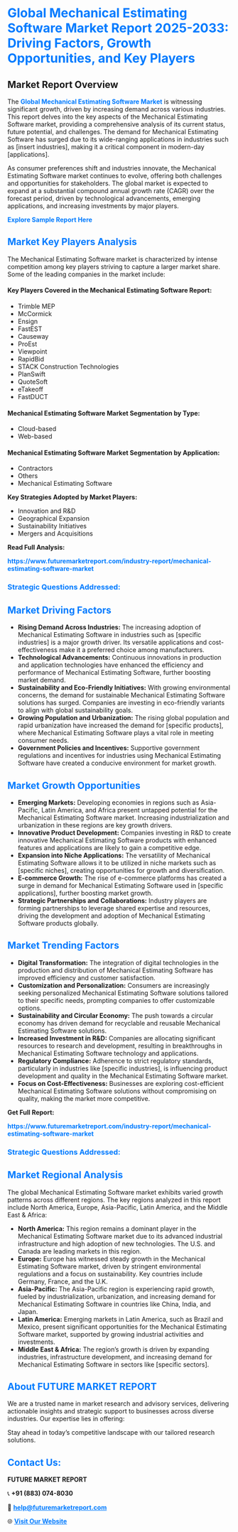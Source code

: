 <h1 style="color: #007BFF;">Global Mechanical Estimating Software Market Report 2025-2033: Driving Factors, Growth Opportunities, and Key Players</h1>

<section id="overview">
<h2>Market Report Overview</h2>
<p>The <a href="https://www.futuremarketreport.com/industry-report/mechanical-estimating-software-market" style="color: #007BFF; text-decoration: none;"><strong>Global Mechanical Estimating Software Market</strong></a> is witnessing significant growth, driven by increasing demand across various industries. This report delves into the key aspects of the Mechanical Estimating Software market, providing a comprehensive analysis of its current status, future potential, and challenges. The demand for Mechanical Estimating Software has surged due to its wide-ranging applications in industries such as [insert industries], making it a critical component in modern-day [applications].</p>
<p>As consumer preferences shift and industries innovate, the Mechanical Estimating Software market continues to evolve, offering both challenges and opportunities for stakeholders. The global market is expected to expand at a substantial compound annual growth rate (CAGR) over the forecast period, driven by technological advancements, emerging applications, and increasing investments by major players.</p>
</section>

<section id="overview">
<p><a href="https://www.futuremarketreport.com/request-sample/reportId=110955" style="color: #007BFF; text-decoration: none;"><strong>Explore Sample Report Here</strong></a></p>
</section>

<section id="key-players">
<h2 style="color: #007BFF;">Market Key Players Analysis</h2>
<p>The Mechanical Estimating Software market is characterized by intense competition among key players striving to capture a larger market share. Some of the leading companies in the market include:</p>
<h4>Key Players Covered in the Mechanical Estimating Software Report:</h4>
<ul><li>Trimble MEP</li><li>McCormick</li><li>Ensign</li><li>FastEST</li><li>Causeway</li><li>ProEst</li><li>Viewpoint</li><li>RapidBid</li><li>STACK Construction Technologies</li><li>PlanSwift</li><li>QuoteSoft</li><li>eTakeoff</li><li>FastDUCT</li></ul>
<h4>Mechanical Estimating Software Market Segmentation by Type:</h4>
<ul><li>Cloud-based</li><li>Web-based</li></ul>

<h4>Mechanical Estimating Software Market Segmentation by Application:</h4>
<ul><li>Contractors</li><li>Others</li><li>Mechanical Estimating Software</li></ul>
<p><strong>Key Strategies Adopted by Market Players:</strong></p>
<ul>
<li>Innovation and R&D</li>
<li>Geographical Expansion</li>
<li>Sustainability Initiatives</li>
<li>Mergers and Acquisitions</li>
</ul>
</section>

<section>
<p><strong>Read Full Analysis: </strong></p><a href="https://www.futuremarketreport.com/industry-report/mechanical-estimating-software-market" style="color: #007BFF; text-decoration: none;"><strong>https://www.futuremarketreport.com/industry-report/mechanical-estimating-software-market</strong></a>
<h3 style="color: #007BFF;">Strategic Questions Addressed:</h3>
</section>

<section id="driving-factors">
<h2 style="color: #007BFF;">Market Driving Factors</h2>
<ul>
<li><strong>Rising Demand Across Industries:</strong> The increasing adoption of Mechanical Estimating Software in industries such as [specific industries] is a major growth driver. Its versatile applications and cost-effectiveness make it a preferred choice among manufacturers.</li>
<li><strong>Technological Advancements:</strong> Continuous innovations in production and application technologies have enhanced the efficiency and performance of Mechanical Estimating Software, further boosting market demand.</li>
<li><strong>Sustainability and Eco-Friendly Initiatives:</strong> With growing environmental concerns, the demand for sustainable Mechanical Estimating Software solutions has surged. Companies are investing in eco-friendly variants to align with global sustainability goals.</li>
<li><strong>Growing Population and Urbanization:</strong> The rising global population and rapid urbanization have increased the demand for [specific products], where Mechanical Estimating Software plays a vital role in meeting consumer needs.</li>
<li><strong>Government Policies and Incentives:</strong> Supportive government regulations and incentives for industries using Mechanical Estimating Software have created a conducive environment for market growth.</li>
</ul>
</section>

<section id="growth-opportunities">
<h2 style="color: #007BFF;">Market Growth Opportunities</h2>
<ul>
<li><strong>Emerging Markets:</strong> Developing economies in regions such as Asia-Pacific, Latin America, and Africa present untapped potential for the Mechanical Estimating Software market. Increasing industrialization and urbanization in these regions are key growth drivers.</li>
<li><strong>Innovative Product Development:</strong> Companies investing in R&D to create innovative Mechanical Estimating Software products with enhanced features and applications are likely to gain a competitive edge.</li>
<li><strong>Expansion into Niche Applications:</strong> The versatility of Mechanical Estimating Software allows it to be utilized in niche markets such as [specific niches], creating opportunities for growth and diversification.</li>
<li><strong>E-commerce Growth:</strong> The rise of e-commerce platforms has created a surge in demand for Mechanical Estimating Software used in [specific applications], further boosting market growth.</li>
<li><strong>Strategic Partnerships and Collaborations:</strong> Industry players are forming partnerships to leverage shared expertise and resources, driving the development and adoption of Mechanical Estimating Software products globally.</li>
</ul>
</section>

<section id="trending-factors">
<h2 style="color: #007BFF;">Market Trending Factors</h2>
<ul>
<li><strong>Digital Transformation:</strong> The integration of digital technologies in the production and distribution of Mechanical Estimating Software has improved efficiency and customer satisfaction.</li>
<li><strong>Customization and Personalization:</strong> Consumers are increasingly seeking personalized Mechanical Estimating Software solutions tailored to their specific needs, prompting companies to offer customizable options.</li>
<li><strong>Sustainability and Circular Economy:</strong> The push towards a circular economy has driven demand for recyclable and reusable Mechanical Estimating Software solutions.</li>
<li><strong>Increased Investment in R&D:</strong> Companies are allocating significant resources to research and development, resulting in breakthroughs in Mechanical Estimating Software technology and applications.</li>
<li><strong>Regulatory Compliance:</strong> Adherence to strict regulatory standards, particularly in industries like [specific industries], is influencing product development and quality in the Mechanical Estimating Software market.</li>
<li><strong>Focus on Cost-Effectiveness:</strong> Businesses are exploring cost-efficient Mechanical Estimating Software solutions without compromising on quality, making the market more competitive.</li>
</ul>
</section>

<section>
<p><strong>Get Full Report: </strong></p><a href="https://www.futuremarketreport.com/industry-report/mechanical-estimating-software-market" style="color: #007BFF; text-decoration: none;"><strong>https://www.futuremarketreport.com/industry-report/mechanical-estimating-software-market</strong></a>
<h3 style="color: #007BFF;">Strategic Questions Addressed:</h3>
</section>


<section id="regional-analysis">
<h2 style="color: #007BFF;">Market Regional Analysis</h2>
<p>The global Mechanical Estimating Software market exhibits varied growth patterns across different regions. The key regions analyzed in this report include North America, Europe, Asia-Pacific, Latin America, and the Middle East & Africa:</p>
<ul>
<li><strong>North America:</strong> This region remains a dominant player in the Mechanical Estimating Software market due to its advanced industrial infrastructure and high adoption of new technologies. The U.S. and Canada are leading markets in this region.</li>
<li><strong>Europe:</strong> Europe has witnessed steady growth in the Mechanical Estimating Software market, driven by stringent environmental regulations and a focus on sustainability. Key countries include Germany, France, and the U.K.</li>
<li><strong>Asia-Pacific:</strong> The Asia-Pacific region is experiencing rapid growth, fueled by industrialization, urbanization, and increasing demand for Mechanical Estimating Software in countries like China, India, and Japan.</li>
<li><strong>Latin America:</strong> Emerging markets in Latin America, such as Brazil and Mexico, present significant opportunities for the Mechanical Estimating Software market, supported by growing industrial activities and investments.</li>
<li><strong>Middle East & Africa:</strong> The region’s growth is driven by expanding industries, infrastructure development, and increasing demand for Mechanical Estimating Software in sectors like [specific sectors].</li>
</ul>
</section>

<footer>
<h2 style="color: #007BFF;">About FUTURE MARKET REPORT</h2>
<p>We are a trusted name in market research and advisory services, delivering actionable insights and strategic support to businesses across diverse industries. Our expertise lies in offering:</p>

<p>Stay ahead in today’s competitive landscape with our tailored research solutions.</p>

<h2 style="color: #007BFF;">Contact Us:</h2>
<p><strong>FUTURE MARKET REPORT</strong></p>
<p>📞 <strong>+91 (883) 074-8030</strong></p>
<p>📧 <strong><a href="mailto:help@futuremarketreport.com" style="color: #007BFF;">help@futuremarketreport.com</a></strong></p>
<p>🌐 <strong><a href="https://www.futuremarketreport.com/" style="color: #007BFF;">Visit Our Website</a></strong></p>
</footer>